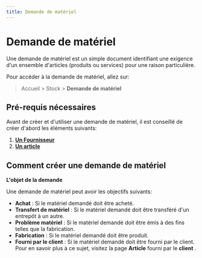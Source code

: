 ```yaml
---
title: Demande de matériel
---
```


# Demande de matériel

Une demande de matériel est un simple document identifiant une exigence d'un ensemble d'articles (produits ou services) pour une raison particulière.

Pour accéder à la demande de matériel, allez sur:

> Accueil > Stock > **Demande de matériel**

## Pré-requis nécessaires

Avant de créer et d'utiliser une demande de matériel, il est conseillé de créer d'abord les éléments suivants:

1. **[Un Fournisseur](/fr/buying/supplier)**
2. **[Un article](/fr/stocks/item)**

## Comment créer une demande de matériel

**L'objet de la demande**

Une demande de matériel peut avoir les objectifs suivants:

- **Achat** : Si le matériel demandé doit être acheté.
- **Transfert de matériel** : Si le matériel demandé doit être transféré d'un entrepôt à un autre.
- **Problème matériel** : Si le matériel demandé doit être émis à des fins telles que la fabrication.
- **Fabrication** : Si le matériel demandé doit être produit.
- **Fourni par le client** : Si le matériel demandé doit être fourni par le client. Pour en savoir plus à ce sujet, visitez la page **Article** fourni par le **client** .